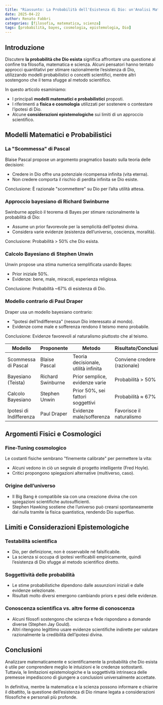 ```yaml
---
title: "Riassunto: La Probabilità dell'Esistenza di Dio: un'Analisi Matematica e Scientifica"
date: 2025-04-22
author: Renato Fabbri
categories: [filosofia, matematica, scienza]
tags: [probabilità, bayes, cosmologia, epistemologia, Dio]
---
```


## Introduzione

Discutere **la probabilità che Dio esista** significa affrontare una questione al confine tra filosofia, matematica e scienza. Alcuni pensatori hanno tentato approcci quantitativi per stimare razionalmente l’esistenza di Dio, utilizzando modelli probabilistici o concetti scientifici, mentre altri sostengono che il tema sfugge al metodo scientifico.

In questo articolo esaminiamo:

- I principali **modelli matematici e probabilistici** proposti.
- I riferimenti a **fisica e cosmologia** utilizzati per sostenere o contestare l’ipotesi di Dio.
- Alcune **considerazioni epistemologiche** sui limiti di un approccio scientifico.

## Modelli Matematici e Probabilistici

### La "Scommessa" di Pascal

Blaise Pascal propose un argomento pragmatico basato sulla teoria delle decisioni:

- Credere in Dio offre una potenziale ricompensa infinita (vita eterna).
- Non credere comporta il rischio di perdita infinita se Dio esiste.

Conclusione: È razionale "scommettere" su Dio per l’alta utilità attesa.

### Approccio bayesiano di Richard Swinburne

Swinburne applicò il teorema di Bayes per stimare razionalmente la probabilità di Dio:

- Assume un prior favorevole per la semplicità dell’ipotesi divina.
- Considera varie evidenze (esistenza dell’universo, coscienza, moralità).

Conclusione: Probabilità > 50% che Dio esista.

### Calcolo Bayesiano di Stephen Unwin

Unwin propose una stima numerica semplificata usando Bayes:

- Prior iniziale 50%.
- Evidenze: bene, male, miracoli, esperienza religiosa.

Conclusione: Probabilità ~67% di esistenza di Dio.

### Modello contrario di Paul Draper

Draper usa un modello bayesiano contrario:

- "Ipotesi dell’Indifferenza" (nessun Dio interessato al mondo).
- Evidenze come male e sofferenza rendono il teismo meno probabile.

Conclusione: Evidenze favorevoli al naturalismo piuttosto che al teismo.

| Modello                 | Proponente        | Metodo                               | Risultato/Conclusione        |
| ----------------------- | ----------------- | ------------------------------------ | ---------------------------- |
| Scommessa di Pascal     | Blaise Pascal     | Teoria decisionale, utilità infinita | Conviene credere (razionale) |
| Bayesiano (Teista)      | Richard Swinburne | Prior semplice, evidenze varie       | Probabilità > 50%            |
| Calcolo Bayesiano       | Stephen Unwin     | Prior 50%, sei fattori soggettivi    | Probabilità ≈ 67%            |
| Ipotesi di Indifferenza | Paul Draper       | Evidenze male/sofferenza             | Favorisce il naturalismo     |

## Argomenti Fisici e Cosmologici

### Fine-Tuning cosmologico

Le costanti fisiche sembrano "finemente calibrate" per permettere la vita:

- Alcuni vedono in ciò un segnale di progetto intelligente (Fred Hoyle).
- Critici propongono spiegazioni alternative (multiverso, caso).

### Origine dell’universo

- Il Big Bang è compatibile sia con una creazione divina che con spiegazioni scientifiche autosufficienti.
- Stephen Hawking sostiene che l’universo può crearsi spontaneamente dal nulla tramite la fisica quantistica, rendendo Dio superfluo.

## Limiti e Considerazioni Epistemologiche

### Testabilità scientifica

- Dio, per definizione, non è osservabile né falsificabile.
- La scienza si occupa di ipotesi verificabili empiricamente, quindi l’esistenza di Dio sfugge al metodo scientifico diretto.

### Soggettività delle probabilità

- Le stime probabilistiche dipendono dalle assunzioni iniziali e dalle evidenze selezionate.
- Risultati molto diversi emergono cambiando priors e pesi delle evidenze.

### Conoscenza scientifica vs. altre forme di conoscenza

- Alcuni filosofi sostengono che scienza e fede rispondano a domande diverse (Stephen Jay Gould).
- Altri ritengono legittimo usare evidenze scientifiche indirette per valutare razionalmente la credibilità dell’ipotesi divina.

## Conclusioni

Analizzare matematicamente e scientificamente la probabilità che Dio esista è utile per comprendere meglio le intuizioni e le credenze sottostanti. Tuttavia, le limitazioni epistemologiche e la soggettività intrinseca delle premesse impediscono di giungere a conclusioni universalmente accettate.

In definitiva, mentre la matematica e la scienza possono informare e chiarire il dibattito, la questione dell’esistenza di Dio rimane legata a considerazioni filosofiche e personali più profonde.
